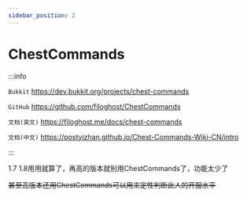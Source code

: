 ```yaml
---
sidebar_position: 2
---
```


# ChestCommands

:::info

`Bukkit` https://dev.bukkit.org/projects/chest-commands

`GitHub` https://github.com/filoghost/ChestCommands

`文档(英文)` https://filoghost.me/docs/chest-commands

`文档(中文)` https://postyizhan.github.io/Chest-Commands-Wiki-CN/intro

:::

1.7 1.8用用就算了，再高的版本就别用ChestCommands了，功能太少了

~~甚至高版本还用ChestCommands可以用来定性判断此人的开服水平~~
